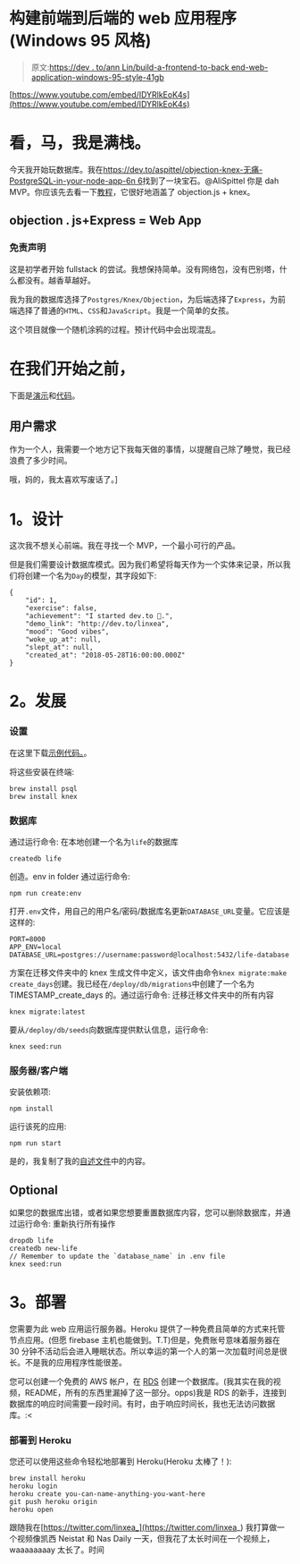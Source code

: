 # 构建前端到后端的 web 应用程序(Windows 95 风格)

> 原文:[https://dev . to/ann Lin/build-a-frontend-to-back end-web-application-windows-95-style-41gb](https://dev.to/annlin/build-a-frontend-to-backend-web-application-windows-95-style-41gb)

[https://www.youtube.com/embed/IDYRlkEoK4s](https://www.youtube.com/embed/IDYRlkEoK4s)

# 看，马，我是满栈。

今天我开始玩数据库。我在[https://dev.to/aspittel/objection-knex-无痛-PostgreSQL-in-your-node-app-6n 6](https://dev.to/aspittel/objection--knex--painless-postgresql-in-your-node-app--6n6)找到了一块宝石。@AliSpittel 你是 dah MVP。你应该先去看一下[教程](https://dev.to/aspittel/objection--knex--painless-postgresql-in-your-node-app--6n6)，它很好地涵盖了 objection.js + knex。

## objection . js+Express = Web App

### 免责声明

这是初学者开始 fullstack 的尝试。我想保持简单。没有网络包，没有巴别塔，什么都没有。越香草越好。

我为我的数据库选择了`Postgres/Knex/Objection`，为后端选择了`Express`，为前端选择了普通的`HTML`、`CSS`和`JavaScript`。我是一个简单的女孩。

这个项目就像一个随机涂鸦的过程。预计代码中会出现混乱。

# 在我们开始之前，

下面是[演示](https://live-a-life-you-will-remember.herokuapp.com/)和[代码](https://github.com/linxea/life)。

## 用户需求

作为一个人，我需要一个地方记下我每天做的事情，以提醒自己除了睡觉，我已经浪费了多少时间。

哦，妈的，我太喜欢写废话了。]

# 1。设计

这次我不想关心前端。我在寻找一个 MVP，一个最小可行的产品。

但是我们需要设计数据库模式。因为我们希望将每天作为一个实体来记录，所以我们将创建一个名为`Day`的模型，其字段如下:

```
{
    "id": 1,
    "exercise": false,
    "achievement": "I started dev.to 🤗.",
    "demo_link": "http://dev.to/linxea",
    "mood": "Good vibes",
    "woke_up_at": null,
    "slept_at": null,
    "created_at": "2018-05-28T16:00:00.000Z"
} 
```

# 2。发展

### 设置

在这里下载[示例代码。](https://github.com/linxea/life)。

将这些安装在终端:

```
brew install psql
brew install knex 
```

### 数据库

通过运行命令:
在本地创建一个名为`life`的数据库

```
createdb life 
```

创造。env in folder 通过运行命令:

```
npm run create:env 
```

打开`.env`文件，用自己的用户名/密码/数据库名更新`DATABASE_URL`变量。它应该是这样的:

```
PORT=8000
APP_ENV=local
DATABASE_URL=postgres://username:password@localhost:5432/life-database 
```

方案在迁移文件夹中的 knex 生成文件中定义，该文件由命令`knex migrate:make create_days`创建。我已经在`/deploy/db/migrations`中创建了一个名为 TIMESTAMP_create_days 的。通过运行命令:
迁移迁移文件夹中的所有内容

```
knex migrate:latest 
```

要从`/deploy/db/seeds`向数据库提供默认信息，运行命令:

```
knex seed:run 
```

### 服务器/客户端

安装依赖项:

```
npm install 
```

运行该死的应用:

```
npm run start 
```

是的，我复制了我的[自述文件](https://github.com/linxea/life)中的内容。

## Optional

如果您的数据库出错，或者如果您想要重置数据库内容，您可以删除数据库，并通过运行命令:
重新执行所有操作

```
dropdb life
createdb new-life
// Remember to update the `database_name` in .env file
knex seed:run 
```

# 3。部署

您需要为此 web 应用运行服务器。Heroku 提供了一种免费且简单的方式来托管节点应用。(但愿 firebase 主机也能做到。T.T)但是，免费账号意味着服务器在 30 分钟不活动后会进入睡眠状态。所以幸运的第一个人的第一次加载时间总是很长。不是我的应用程序性能很差。

您可以创建一个免费的 AWS 帐户，在 [RDS](https://aws.amazon.com/rds/) 创建一个数据库。(我其实在我的视频，README，所有的东西里漏掉了这一部分。opps)我是 RDS 的新手，连接到数据库的响应时间需要一段时间。有时，由于响应时间长，我也无法访问数据库。:<

### 部署到 Heroku

您还可以使用这些命令轻松地部署到 Heroku(Heroku 太棒了！):

```
brew install heroku
heroku login
heroku create you-can-name-anything-you-want-here
git push heroku origin
heroku open 
```

跟随我在[https://twitter.com/linxea_](https://twitter.com/linxea_)
我打算做一个视频像凯西 Neistat 和 Nas Daily 一天，但我花了太长时间在一个视频上，waaaaaaaay 太长了。时间